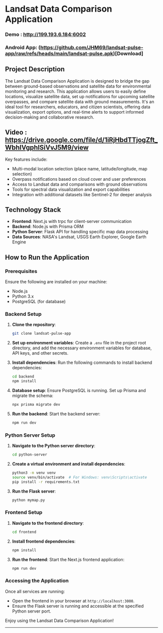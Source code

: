 
# Landsat Data Comparison Application

### Demo : http://199.193.6.184:6002
### Android App: (https://github.com/JHM69/landsat-pulse-app/raw/refs/heads/main/landsat-pulse.apk)[Download]

## Project Description

The Landsat Data Comparison Application is designed to bridge the gap between ground-based observations and satellite data for environmental monitoring and research. This application allows users to easily define locations, visualize satellite data, set up notifications for upcoming satellite overpasses, and compare satellite data with ground measurements. It's an ideal tool for researchers, educators, and citizen scientists, offering data visualization, export options, and real-time alerts to support informed decision-making and collaborative research.

## Video : https://drive.google.com/file/d/1iRjHbdTTjogZft_WbhIVgphISiVvJ5M9/view

Key features include:
- Multi-modal location selection (place name, latitude/longitude, map selection)
- Overpass notifications based on cloud cover and user preferences
- Access to Landsat data and comparisons with ground observations
- Tools for spectral data visualization and export capabilities
- Integration with additional datasets like Sentinel-2 for deeper analysis

## Technology Stack

- **Frontend**: Next.js with trpc for client-server communication
- **Backend**: Node.js with Prisma ORM
- **Python Server**: Flask API for handling specific map data processing
- **Data Sources**: NASA's Landsat, USGS Earth Explorer, Google Earth Engine

## How to Run the Application

### Prerequisites
Ensure the following are installed on your machine:
- Node.js
- Python 3.x
- PostgreSQL (for database)

### Backend Setup

1. **Clone the repository**:
   ```bash
   git clone landsat-pulse-app
   ```

2. **Set up environment variables**:
   Create a `.env` file in the project root directory, and add the necessary environment variables for database, API keys, and other secrets.

3. **Install dependencies**:
   Run the following commands to install backend dependencies:
   ```bash
   cd backend
   npm install
   ```

4. **Database setup**:
   Ensure PostgreSQL is running. Set up Prisma and migrate the schema:
   ```bash
   npx prisma migrate dev
   ```

5. **Run the backend**:
   Start the backend server:
   ```bash
   npm run dev
   ```

### Python Server Setup

1. **Navigate to the Python server directory**:
   ```bash
   cd python-server
   ```

2. **Create a virtual environment and install dependencies**:
   ```bash
   python3 -m venv venv
   source venv/bin/activate  # For Windows: venv\Scripts\activate
   pip install -r requirements.txt
   ```

3. **Run the Flask server**:
   ```bash
   python mymap.py
   ```

### Frontend Setup

1. **Navigate to the frontend directory**:
   ```bash
   cd frontend
   ```

2. **Install frontend dependencies**:
   ```bash
   npm install
   ```

3. **Run the frontend**:
   Start the Next.js frontend application:
   ```bash
   npm run dev
   ```

### Accessing the Application

Once all services are running:
- Open the frontend in your browser at `http://localhost:3000`.
- Ensure the Flask server is running and accessible at the specified Python server port.

Enjoy using the Landsat Data Comparison Application!

---
 
